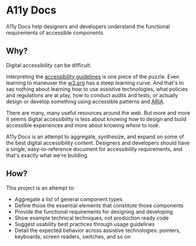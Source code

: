 # A11y Docs

A11y Docs help designers and developers understand the functional requirements of accessible components.

## Why?

Digital accessibility can be difficult.

Interpreting the [accessibility guidelines](https://www.w3.org/TR/WCAG21/) is one piece of the puzzle. Even learning to maneuver the [w3.org](https://www.w3.org/WAI/) has a steep learning curve. And that's to say nothing about learning how to use assistive technologies, what policies and regulations are at play, how to conduct audits and tests, or actually design or develop something using accessible patterns and [ARIA](https://www.w3.org/TR/wai-aria/).

There are many, many useful resources around the web. But more and more it seems digital accessibility is less about knowing _how_ to design and build accessible experiences and more about knowing _where_ to look.

A11y Docs is an attempt to aggregate, synthesize, and expand on some of the best digital accessibility content. Designers and developers should have a single, easy-to-reference document for accessibility requirements, and that's exactly what we're building.

## How?

This project is an attempt to:

- Aggregate a list of general component types
- Define those the essential elements that constitute those components
- Provide the functional requirements for designing and developing
- Show example technical techniques, not production ready code
- Suggest usability best practices through usage guidelines
- Detail the expected behavior across assistive technologies: pointers, keyboards, screen readers, switches, and so on
